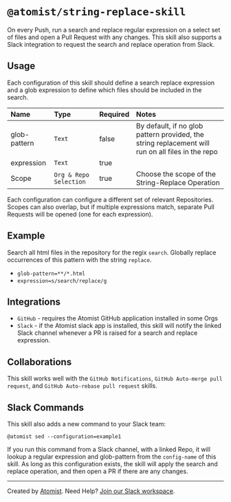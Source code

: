 # `@atomist/string-replace-skill`

On every Push, run a search and replace regular expression on a select set of files and open a Pull Request with any changes.  This skill
also supports a Slack integration to request the search and replace operation from Slack.

## Usage

Each configuration of this skill should define a search replace expression and a glob expression to define which files
should be included in the search.

| Name         | Type   | Required | Notes |
| :---         | :----  | :---  | :------ | 
| glob-pattern | `Text` | false | By default, if no glob pattern provided, the string replacement will run on all files in the repo |
| expression   | `Text` | true |  |
| Scope | `Org & Repo Selection` | true | Choose the scope of the String-Replace Operation |

Each configuration can configure a different set of relevant Repositories.  Scopes can also overlap, but if multiple expressions
match, separate Pull Requests will be opened (one for each expression).

## Example

Search all html files in the repository for the regix `search`.  Globally replace occurrences of this pattern with the string `replace`.

* `glob-pattern=**/*.html`
* `expression=s/search/replace/g`

## Integrations

* `GitHub` - requires the Atomist GitHub application installed in some Orgs
* `Slack` - if the Atomist slack app is installed, this skill will notify the linked Slack channel 
            whenever a PR is raised for a search and replace expression.
            
## Collaborations

This skill works well with the `GitHub Notifications`, `GitHub Auto-merge pull request`, and `GitHub Auto-rebase pull request` skills.

## Slack Commands

This skill also adds a new command to your Slack team:

`@atomist sed --configuration=example1`

If you run this command from a Slack channel, with a linked Repo, it will lookup a regular expression and glob-pattern
from the `config-name` of this skill.  As long as this configuration exists, the skill will apply the search and replace operation, 
and then open a PR if there are any changes.

---

Created by [Atomist][atomist].
Need Help?  [Join our Slack workspace][slack].

[atomist]: https://atomist.com/ (Atomist - How Teams Deliver Software)
[slack]: https://join.atomist.com/ (Atomist Community Slack) 
